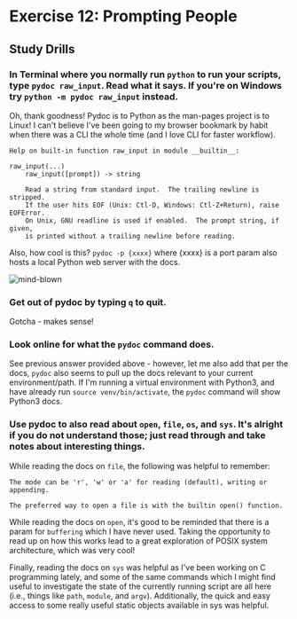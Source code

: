 # Exercise 12: Prompting People
## Study Drills
### In Terminal where you normally run ```python``` to run your scripts, type ```pydoc raw_input```. Read what it says. If you're on Windows try ```python -m pydoc raw_input``` instead.
Oh, thank goodness! Pydoc is to Python as the man-pages project is to Linux! I can't believe I've been going to my browser bookmark by habit when there was a CLI the whole time (and I love CLI for faster workflow).

```
Help on built-in function raw_input in module __builtin__:

raw_input(...)
    raw_input([prompt]) -> string

    Read a string from standard input.  The trailing newline is stripped.
    If the user hits EOF (Unix: Ctl-D, Windows: Ctl-Z+Return), raise EOFError.
    On Unix, GNU readline is used if enabled.  The prompt string, if given,
    is printed without a trailing newline before reading.
```

Also, how cool is this? ```pydoc -p {xxxx}``` where {xxxx} is a port param also hosts a local Python web server with the docs.

![mind-blown](http://media0.giphy.com/media/EldfH1VJdbrwY/giphy.gif)
### Get out of pydoc by typing ```q``` to quit.
Gotcha - makes sense!
### Look online for what the ```pydoc``` command does.
See previous answer provided above - however, let me also add that per the docs, ```pydoc``` also seems to pull up the docs relevant to your current environment/path.
If I'm running a virtual environment with Python3, and have already run ```source venv/bin/activate```, the ```pydoc``` command will show Python3 docs.
### Use pydoc to also read about ```open```, ```file```, ```os```, and ```sys```. It's alright if you do not understand those; just read through and take notes about interesting things.
While reading the docs on ```file```, the following was helpful to remember:

```
The mode can be 'r', 'w' or 'a' for reading (default), writing or appending.
```

```
The preferred way to open a file is with the builtin open() function.
```

While reading the docs on ```open```, it's good to be reminded that there is a param for ```buffering``` which I have never used. Taking the opportunity to read up on how this works lead
to a great exploration of POSIX system architecture, which was very cool!

Finally, reading the docs on ```sys``` was helpful as I've been working on C programming lately, and some of the same commands which I might find useful to investigate the state of the currently
running script are all here (i.e., things like ```path```, ```module```, and ```argv```). Additionally, the quick and easy access to some really useful static objects available in sys was helpful.
